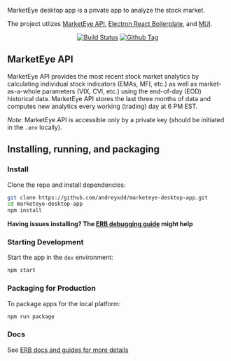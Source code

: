 <p>
MarketEye desktop app is a private app to analyze the stock market.
</p>
<p>The project utlizes <a href="https://github.com/andreyxdd/marketeye-api">MarketEye API</a>, <a href="https://github.com/electron-react-boilerplate/electron-react-boilerplate">Electron React Boilerplate</a>, and <a href="https://mui.com/">MUI</a>.
</p>

<div align="center">

[![Build Status][github-actions-status]][github-actions-url]
[![Github Tag][github-tag-image]][github-tag-url]

</div>

## MarketEye API

MarketEye API provides the most recent stock market analytics by calculating individual stock indicators (EMAs, MFI, etc.) as well as market-as-a-whole parameters (VIX, CVI, etc.) using the end-of-day (EOD) historical data. MarketEye API stores the last three months of data and computes new analytics every working (trading) day at 6 PM EST.

*Note*: MarketEye API is accessible only by a private key (should be initiated in the ```.env``` locally).

## Installing, running, and packaging

### Install

Clone the repo and install dependencies:

```bash
git clone https://github.com/andreyxdd/marketeye-desktop-app.git
cd marketeye-desktop-app
npm install
```

**Having issues installing? The [ERB debugging guide](https://github.com/electron-react-boilerplate/electron-react-boilerplate/issues/400) might help**

### Starting Development

Start the app in the `dev` environment:

```bash
npm start
```

### Packaging for Production

To package apps for the local platform:

```bash
npm run package
```

### Docs

See [ERB docs and guides for more details](https://electron-react-boilerplate.js.org/docs/installation)

[github-actions-status]: https://github.com/electron-react-boilerplate/electron-react-boilerplate/workflows/Test/badge.svg
[github-actions-url]: https://github.com/electron-react-boilerplate/electron-react-boilerplate/actions
[github-tag-image]: https://img.shields.io/github/tag/electron-react-boilerplate/electron-react-boilerplate.svg?label=version
[github-tag-url]: https://github.com/electron-react-boilerplate/electron-react-boilerplate/releases/latest
